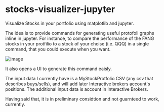 # stocks-visualizer-jupyter
Visualize Stocks in your portfolio using matplotlib and jupyter. 

The idea is to provide commands for generating useful protofoli graphs inline in jupyter. 
For instance, to compare the performance of the FANG stocks in your protfilio to a stock of your choise (i.e. QQQ) in a single command, that you could execute when you want.


![image](https://user-images.githubusercontent.com/72234965/134785971-c3199e48-690e-4ddd-8bb6-3b023f694c8d.png)

It also opens a UI to generate this command eaisly. 

The input data I currently have is a MyStockProtfolio CSV (any csv that describes buys/sells), and will add later  Interactive brokers account's positions. 
The additional input data is account in Interactive Brokers. 

Having said that, it is in preliminary considtion and not guarnteed to work, currently. 

